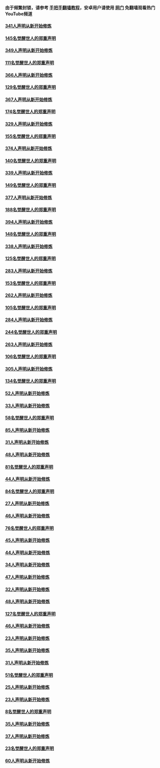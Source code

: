 #### 由于频繁封锁，请参考 [手把手翻墙教程](https://github.com/gfw-breaker/guides/wiki/)，安卓用户请使用 [网门](https://github.com/gfw-breaker/nogfw/blob/master/dl.md?t=06220701) 免翻墙观看热门YouTube频道 

#### [341人声明从新开始修炼](../pages/91/427255.md?t=06220701) 

#### [145名觉醒世人的郑重声明](../pages/91/427254.md?t=06220701) 

#### [349人声明从新开始修炼](../pages/91/426969.md?t=06220701) 

#### [111名觉醒世人的郑重声明](../pages/91/426968.md?t=06220701) 

#### [366人声明从新开始修炼](../pages/91/426737.md?t=06220701) 

#### [129名觉醒世人的郑重声明](../pages/91/426736.md?t=06220701) 

#### [367人声明从新开始修炼](../pages/91/426421.md?t=06220701) 

#### [174名觉醒世人的郑重声明](../pages/91/426420.md?t=06220701) 

#### [329人声明从新开始修炼](../pages/91/426139.md?t=06220701) 

#### [155名觉醒世人的郑重声明](../pages/91/426138.md?t=06220701) 

#### [374人声明从新开始修炼](../pages/91/425811.md?t=06220701) 

#### [140名觉醒世人的郑重声明](../pages/91/425810.md?t=06220701) 

#### [339人声明从新开始修炼](../pages/91/425690.md?t=06220701) 

#### [149名觉醒世人的郑重声明](../pages/91/425689.md?t=06220701) 

#### [377人声明从新开始修炼](../pages/91/424867.md?t=06220701) 

#### [188名觉醒世人的郑重声明](../pages/91/424866.md?t=06220701) 

#### [394人声明从新开始修炼](../pages/91/423914.md?t=06220701) 

#### [148名觉醒世人的郑重声明](../pages/91/423913.md?t=06220701) 

#### [338人声明从新开始修炼](../pages/91/423540.md?t=06220701) 

#### [125名觉醒世人的郑重声明](../pages/91/423539.md?t=06220701) 

#### [283人声明从新开始修炼](../pages/91/423296.md?t=06220701) 

#### [153名觉醒世人的郑重声明](../pages/91/423295.md?t=06220701) 

#### [262人声明从新开始修炼](../pages/91/423004.md?t=06220701) 

#### [105名觉醒世人的郑重声明](../pages/91/423003.md?t=06220701) 

#### [284人声明从新开始修炼](../pages/91/422707.md?t=06220701) 

#### [244名觉醒世人的郑重声明](../pages/91/422706.md?t=06220701) 

#### [263人声明从新开始修炼](../pages/91/422553.md?t=06220701) 

#### [106名觉醒世人的郑重声明](../pages/91/422552.md?t=06220701) 

#### [305人声明从新开始修炼](../pages/91/422153.md?t=06220701) 

#### [134名觉醒世人的郑重声明](../pages/91/422152.md?t=06220701) 

#### [52人声明从新开始修炼](../pages/91/421846.md?t=06220701) 

#### [33人声明从新开始修炼](../pages/91/421804.md?t=06220701) 

#### [58名觉醒世人的郑重声明](../pages/91/421845.md?t=06220701) 

#### [85人声明从新开始修炼](../pages/91/421769.md?t=06220701) 

#### [31人声明从新开始修炼](../pages/91/421763.md?t=06220701) 

#### [48人声明从新开始修炼](../pages/91/421605.md?t=06220701) 

#### [81名觉醒世人的郑重声明](../pages/91/421656.md?t=06220701) 

#### [44人声明从新开始修炼](../pages/91/421544.md?t=06220701) 

#### [84名觉醒世人的郑重声明](../pages/91/421543.md?t=06220701) 

#### [27人声明从新开始修炼](../pages/91/421465.md?t=06220701) 

#### [46人声明从新开始修炼](../pages/91/421454.md?t=06220701) 

#### [76名觉醒世人的郑重声明](../pages/91/421453.md?t=06220701) 

#### [45人声明从新开始修炼](../pages/91/421452.md?t=06220701) 

#### [44人声明从新开始修炼](../pages/91/421422.md?t=06220701) 

#### [34人声明从新开始修炼](../pages/91/421322.md?t=06220701) 

#### [47人声明从新开始修炼](../pages/91/421264.md?t=06220701) 

#### [32人声明从新开始修炼](../pages/91/421225.md?t=06220701) 

#### [48人声明从新开始修炼](../pages/91/421202.md?t=06220701) 

#### [127名觉醒世人的郑重声明](../pages/91/421224.md?t=06220701) 

#### [46人声明从新开始修炼](../pages/91/421203.md?t=06220701) 

#### [23人声明从新开始修炼](../pages/91/421138.md?t=06220701) 

#### [35人声明从新开始修炼](../pages/91/421122.md?t=06220701) 

#### [31人声明从新开始修炼](../pages/91/421081.md?t=06220701) 

#### [51名觉醒世人的郑重声明](../pages/91/421080.md?t=06220701) 

#### [25人声明从新开始修炼](../pages/91/421020.md?t=06220701) 

#### [23人声明从新开始修炼](../pages/91/420884.md?t=06220701) 

#### [8名觉醒世人的郑重声明](../pages/91/420883.md?t=06220701) 

#### [35人声明从新开始修炼](../pages/91/420809.md?t=06220701) 

#### [37人声明从新开始修炼](../pages/91/420766.md?t=06220701) 

#### [23名觉醒世人的郑重声明](../pages/91/420765.md?t=06220701) 

#### [60人声明从新开始修炼](../pages/91/420727.md?t=06220701) 

